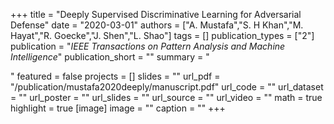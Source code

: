 +++
title = "Deeply Supervised Discriminative Learning for Adversarial Defense"
date = "2020-03-01"
authors = ["A. Mustafa","S. H Khan","M. Hayat","R. Goecke","J. Shen","L. Shao"]
tags = []
publication_types = ["2"]
publication = "_IEEE Transactions on Pattern Analysis and Machine Intelligence_"
publication_short = ""
summary = "<p style='text-align: justify;'> </p>"
featured = false
projects = []
slides = ""
url_pdf = "/publication/mustafa2020deeply/manuscript.pdf"
url_code = ""
url_dataset = ""
url_poster = ""
url_slides = ""
url_source = ""
url_video = ""
math = true
highlight = true
[image]
image = ""
caption = ""
+++

